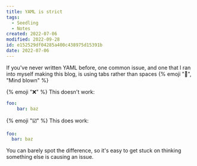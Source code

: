 ```yaml
---
title: YAML is strict
tags:
  - Seedling
  - Notes
created: 2022-07-06
modified: 2022-09-28
id: e152529df04285a400c438975d15391b
date: 2022-07-06
---
```

If you've never written YAML before, one common issue, and one that I ran into myself making this blog, is using tabs rather than spaces {% emoji "🤯", "Mind blown" %}

{% emoji "❌" %} This doesn't work:

```yaml
foo:
	bar: baz
```

{% emoji "☑️" %} This does work:

```yaml
foo:
  bar: baz
```

You can barely spot the difference, so it's easy to get stuck on thinking something else is causing an issue.